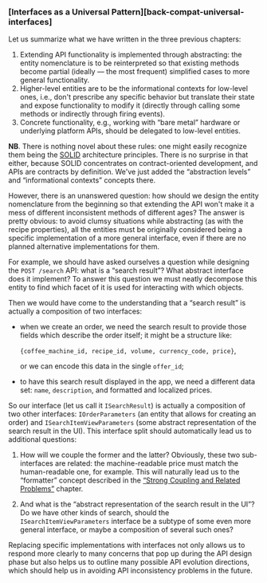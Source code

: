 ### [Interfaces as a Universal Pattern][back-compat-universal-interfaces]

Let us summarize what we have written in the three previous chapters:

  1. Extending API functionality is implemented through abstracting: the entity nomenclature is to be reinterpreted so that existing methods become partial (ideally — the most frequent) simplified cases to more general functionality.
  2. Higher-level entities are to be the informational contexts for low-level ones, i.e., don't prescribe any specific behavior but translate their state and expose functionality to modify it (directly through calling some methods or indirectly through firing events).
  3. Concrete functionality, e.g., working with “bare metal” hardware or underlying platform APIs, should be delegated to low-level entities.

**NB**. There is nothing novel about these rules: one might easily recognize them being the [SOLID](https://en.wikipedia.org/wiki/SOLID) architecture principles. There is no surprise in that either, because SOLID concentrates on contract-oriented development, and APIs are contracts by definition. We've just added the “abstraction levels” and “informational contexts” concepts there.

However, there is an unanswered question: how should we design the entity nomenclature from the beginning so that extending the API won't make it a mess of different inconsistent methods of different ages? The answer is pretty obvious: to avoid clumsy situations while abstracting (as with the recipe properties), all the entities must be originally considered being a specific implementation of a more general interface, even if there are no planned alternative implementations for them.

For example, we should have asked ourselves a question while designing the `POST /search` API: what is a “search result”? What abstract interface does it implement? To answer this question we must neatly decompose this entity to find which facet of it is used for interacting with which objects.

Then we would have come to the understanding that a “search result” is actually a composition of two interfaces:
  * when we create an order, we need the search result to provide those fields which describe the order itself; it might be a structure like:
      
       `{coffee_machine_id, recipe_id, volume, currency_code, price}`,

       or we can encode this data in the single `offer_id`;
  
  * to have this search result displayed in the app, we need a different data set: `name`, `description`, and formatted and localized prices.

So our interface (let us call it `ISearchResult`) is actually a composition of two other interfaces: `IOrderParameters` (an entity that allows for creating an order) and `ISearchItemViewParameters` (some abstract representation of the search result in the UI). This interface split should automatically lead us to additional questions:

  1. How will we couple the former and the latter? Obviously, these two sub-interfaces are related: the machine-readable price must match the human-readable one, for example. This will naturally lead us to the “formatter” concept described in the [“Strong Coupling and Related Problems”](#back-compat-strong-coupling) chapter.

  2. And what is the “abstract representation of the search result in the UI”? Do we have other kinds of search, should the `ISearchItemViewParameters` interface be a subtype of some even more general interface, or maybe a composition of several such ones?

Replacing specific implementations with interfaces not only allows us to respond more clearly to many concerns that pop up during the API design phase but also helps us to outline many possible API evolution directions, which should help us in avoiding API inconsistency problems in the future.